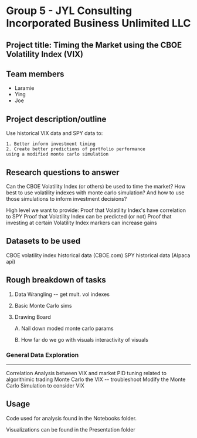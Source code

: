 # Group 5 - JYL Consulting Incorporated Business Unlimited LLC
## Project title: Timing the Market using the CBOE Volatility Index (VIX)
## Team members
* Laramie
* Ying
* Joe

## Project description/outline
Use historical VIX data and SPY data to:

    1. Better inform investment timing
    2. Create better predictions of portfolio performance
    using a modified monte carlo simulation

## Research questions to answer 
Can the CBOE Volatility Index (or others) be used to time the market?
How best to use volatility indexes with monte carlo simulation? And how to use those simulations to inform investment decisions?

High level we want to provide: 
    Proof that Volatility Index's have correlation to SPY
    Proof that Volatility Index can be predicted (or not)
    Proof that investing at certain Volatility Index markers can increase gains

## Datasets to be used 
CBOE volatility index historical data (CBOE.com)
SPY historical data (Alpaca api)

## Rough breakdown of tasks

1. Data Wrangling -- get mult. vol indexes
2. Basic Monte Carlo sims
3. Drawing Board

    A. Nail down moded monte carlo params

    B. How far do we go with visuals interactivity of visuals

### General Data Exploration
---
Correlation Analysis between VIX and market
PID tuning related to algorithimic trading
Monte Carlo the VIX -- troubleshoot
Modify the Monte Carlo Simulation to consider VIX

## Usage
Code used for analysis found in the Notebooks folder.

Visualizations can be found in the Presentation folder

